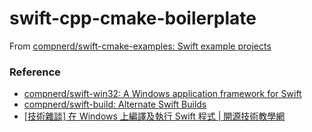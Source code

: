 swift-cpp-cmake-boilerplate
===========================
From [compnerd/swift-cmake-examples: Swift example projects](https://github.com/compnerd/swift-cmake-examples)

### Reference
- [compnerd/swift-win32: A Windows application framework for Swift](https://github.com/compnerd/swift-win32)
- [compnerd/swift-build: Alternate Swift Builds](https://github.com/compnerd/swift-build)
- [[技術雜談] 在 Windows 上編譯及執行 Swift 程式 | 開源技術教學網](https://opensourcedoc.com/blog/swift-on-windows/)
